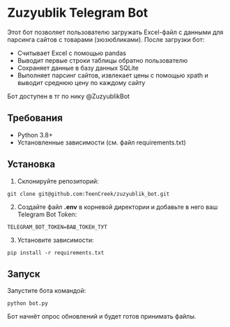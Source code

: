 # Zuzyublik Telegram Bot

Этот бот позволяет пользователю загружать Excel-файл с данными для парсинга сайтов с товарами (зюзюбликами). После загрузки бот:

- Считывает Excel с помощью pandas
- Выводит первые строки таблицы обратно пользователю
- Сохраняет данные в базу данных SQLite
- Выполняет парсинг сайтов, извлекает цены с помощью xpath и выводит среднюю цену по каждому сайту

Бот доступен в тг по нику @ZuzyublikBot

## Требования

- Python 3.8+
- Установленные зависимости (см. файл requirements.txt)

## Установка

1. Склонируйте репозиторий:

```
git clone git@github.com:TeenCreek/zuzyublik_bot.git
```

2. Создайте файл **.env** в корневой директории и добавьте в него ваш Telegram Bot Token:

```
TELEGRAM_BOT_TOKEN=ВАШ_ТОКЕН_ТУТ
```

3. Установите зависимости:

```
pip install -r requirements.txt
```

## Запуск

Запустите бота командой:

```
python bot.py
```

Бот начнёт опрос обновлений и будет готов принимать файлы.
